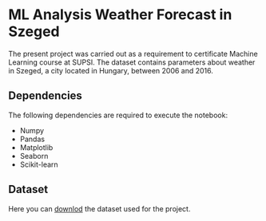 # ML Analysis Weather Forecast in Szeged
The present project was carried out as a requirement to certificate Machine Learning course at SUPSI. The dataset contains parameters about weather in Szeged, a city located in Hungary, between 2006 and 2016.
## Dependencies
The following dependencies are required to execute the notebook:
* Numpy
* Pandas
* Matplotlib
* Seaborn
* Scikit-learn

## Dataset
Here you can [downlod](https://www.kaggle.com/budincsevity/szeged-weather) the dataset used for the project.
